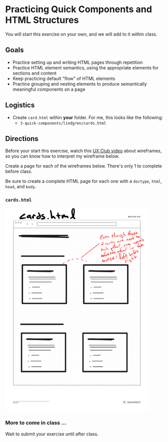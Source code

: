# Practicing Quick Components and HTML Structures

You will start this exercise on your own, and we will add to it within class.

## Goals

- Practice setting up and writing HTML pages through repetition
- Practice HTML element semantics, using the appropriate elements for sections and content
- Keep practicing default "flow" of HTML elements
- Practice grouping and nesting elements to produce semantically meaningful components on a page

## Logistics

- Create `card.html` within **your** folder. For me, this looks like the following:
     - `3-quick-components/lindgren/cards.html`

## Directions

Before your start this exercise, watch this [UX Club video](https://www.youtube.com/watch?v=ykHClgOUUj8&ab_channel=UXClub.com) about wireframes, so you can know how to interpret my wireframe below.

Create a page for each of the wireframes below. There's only 1 to complete before class.

Be sure to create a complete HTML page for each one with a `doctype`, `html`, `head`, and `body`.

### `cards.html`

<img src="wireframes/cards.png" 
     width="90%"
     alt="Wireframe of a common card component." />

### More to come in class ...

Wait to submit your exercise until after class.